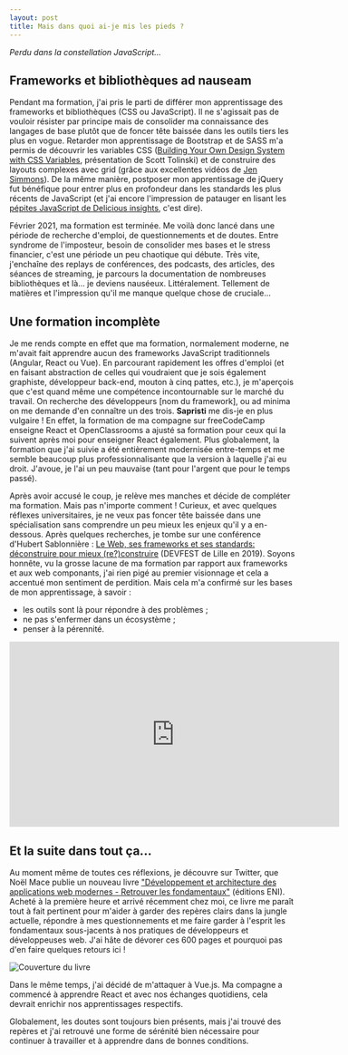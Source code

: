 ```yaml
---
layout: post
title: Mais dans quoi ai-je mis les pieds ?
---
```


*Perdu dans la constellation JavaScript...*

## Frameworks et bibliothèques ad nauseam

Pendant ma formation, j'ai pris le parti de différer mon apprentissage des frameworks et bibliothèques (CSS ou JavaScript). Il ne s'agissait pas de vouloir résister par principe mais de consolider ma connaissance des langages de base plutôt que de foncer tête baissée dans les outils tiers les plus en vogue. Retarder mon apprentissage de Bootstrap et de SASS m'a permis de découvrir les variables CSS ([Building Your Own Design System with CSS Variables](https://www.youtube.com/watch?v=LwYZTKxj-do), présentation de Scott Tolinski) et de construire des layouts complexes avec grid (grâce aux excellentes vidéos de [Jen Simmons](https://www.youtube.com/watch?v=FEnRpy9Xfes)). De la même manière, postposer mon apprentissage de jQuery fut bénéfique pour entrer plus en profondeur dans les standards les plus récents de JavaScript (et j'ai encore l'impression de patauger en lisant les [pépites JavaScript de Delicious insights](https://delicious-insights.com/fr/articles/js-nuggets/), c'est dire).

Février 2021, ma formation est terminée. Me voilà donc lancé dans une période de recherche d'emploi, de questionnements et de doutes. Entre syndrome de l'imposteur, besoin de consolider mes bases et le stress financier, c'est une période un peu chaotique qui débute. Très vite, j'enchaîne des replays de conférences, des podcasts, des articles, des séances de streaming, je parcours la documentation de nombreuses bibliothèques et là... je deviens nauséeux. Littéralement. Tellement de matières et l'impression qu'il me manque quelque chose de cruciale...


## Une formation incomplète

Je me rends compte en effet que ma formation, normalement moderne, ne m'avait fait apprendre aucun des frameworks JavaScript traditionnels (Angular, React ou Vue). En parcourant rapidement les offres d'emploi (et en faisant abstraction de celles qui voudraient que je sois également graphiste, développeur back-end, mouton à cinq pattes, etc.), je m'aperçois que c'est quand même une compétence incontournable sur le marché du travail. On recherche des développeurs [nom du framework], ou ad minima on me demande d'en connaître un des trois. **Sapristi** me dis-je en plus vulgaire ! En effet, la formation de ma compagne sur freeCodeCamp enseigne React et OpenClassrooms a ajusté sa formation pour ceux qui la suivent après moi pour enseigner React également. Plus globalement, la formation que j'ai suivie a été entièrement modernisée entre-temps et me semble beaucoup plus professionnalisante que la version à laquelle j'ai eu droit. J'avoue, je l'ai un peu mauvaise (tant pour l'argent que pour le temps passé).

Après avoir accusé le coup, je relève mes manches et décide de compléter ma formation. Mais pas n'importe comment ! Curieux, et avec quelques réflexes universitaires, je ne veux pas foncer tête baissée dans une spécialisation sans comprendre un peu mieux les enjeux qu'il y a en-dessous. Après quelques recherches, je tombe sur une conférence d'Hubert Sablonnière : [Le Web, ses frameworks et ses standards: déconstruire pour mieux (re?)construire](https://www.youtube.com/watch?v=3HW2k15R55A&t=17s) (DEVFEST de Lille en 2019). Soyons honnête, vu la grosse lacune de ma formation par rapport aux frameworks et aux web componants, j'ai rien pigé au premier visionnage et cela a accentué mon sentiment de perdition. Mais cela m'a confirmé sur les bases de mon apprentissage, à savoir :
- les outils sont là pour répondre à des problèmes ;
- ne pas s'enfermer dans un écosystème ;
- penser à la pérennité.

<iframe width="582" height="327" src="https://www.youtube.com/embed/3HW2k15R55A" title="YouTube video player" frameborder="0" allow="accelerometer; autoplay; clipboard-write; encrypted-media; gyroscope; picture-in-picture" allowfullscreen></iframe>

## Et la suite dans tout ça...

Au moment même de toutes ces réflexions, je découvre sur Twitter, que Noël Mace publie un nouveau livre ["Développement et architecture des applications web modernes - Retrouver les fondamentaux"](https://www.editions-eni.fr/livre/developpement-et-architecture-des-applications-web-modernes-retrouver-les-fondamentaux-9782409029523) (éditions ENI). Acheté à la première heure et arrivé récemment chez moi, ce livre me paraît tout à fait pertinent pour m'aider à garder des repères clairs dans la jungle actuelle, répondre à mes questionnements et me faire garder à l'esprit les fondamentaux sous-jacents à nos pratiques de développeurs et développeuses web. J'ai hâte de dévorer ces 600 pages et pourquoi pas d'en faire quelques retours ici !

![Couverture du livre](https://www.editions-eni.fr/livre/developpement-et-architecture-des-applications-web-modernes-retrouver-les-fondamentaux-9782409029523_XL.jpg)



Dans le même temps, j'ai décidé de m'attaquer à Vue.js. Ma compagne a commencé à apprendre React et avec nos échanges quotidiens, cela devrait enrichir nos apprentissages respectifs.

Globalement, les doutes sont toujours bien présents, mais j'ai trouvé des repères et j'ai retrouvé une forme de sérénité bien nécessaire pour continuer à travailler et à apprendre dans de bonnes conditions.


